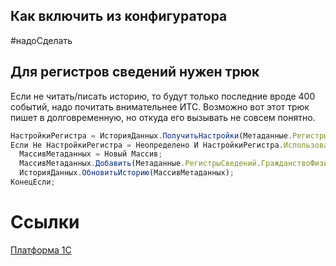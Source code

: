 ## Как включить из конфигуратора
#надоСделать 

## Для регистров сведений нужен трюк

Если не читать/писать историю, то будут только последние вроде 400 событий, надо почитать внимательнее ИТС. Возможно вот этот трюк пишет в долговременную, но откуда его вызывать не совсем понятно.
``` js
НастройкиРегистра = ИсторияДанных.ПолучитьНастройки(Метаданные.РегистрыСведений.ИмяРегистра);
Если Не НастройкиРегистра = Неопределено И НастройкиРегистра.Использование Тогда
  МассивМетаданных = Новый Массив;
  МассивМетаданных.Добавить(Метаданные.РегистрыСведений.ГражданствоФизическихЛиц);
  ИсторияДанных.ОбновитьИсторию(МассивМетаданных);
КонецЕсли;
```

# Ссылки
[Платформа 1С](Платформа%201С.md)
